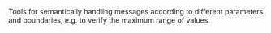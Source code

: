 Tools for semantically handling messages according to different parameters and boundaries, e.g. to verify the maximum range of values.
